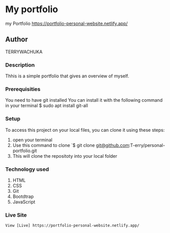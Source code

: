 # My portfolio
my Portfolio https://portfolio-personal-website.netlify.app/

## Author
TERRYWACHUKA

### Description
Thhis is a simple portfolio that gives an overview of myself.

### Prerequisities
You need to have git installed You can install it with the following command in your terminal $ sudo apt install git-all

### Setup
To access this project on your local files, you can clone it using these steps:
1. open your terminal
2. Use this command to clone `$ git clone git@github.com:T-erry/personal-portfolio.git
4. This will clone the repositoty into your local folder

### Technology used
1. HTML
2. CSS
3. Git
4. Bootdtrap
5. JavaScript
### Live Site
    View [Live] https://portfolio-personal-website.netlify.app/
